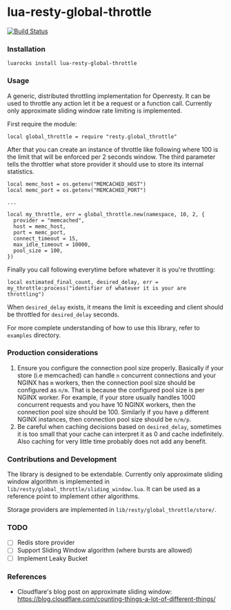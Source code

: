 # lua-resty-global-throttle

[![Build Status](https://github.com/ElvinEfendi/lua-resty-global-throttle/workflows/CI/badge.svg?branch=main)](https://github.com/ElvinEfendi/lua-resty-global-throttle/actions?query=workflow%3ACI)

### Installation

```
luarocks install lua-resty-global-throttle
```

### Usage

A generic, distributed throttling implementation for Openresty. It can be used to throttle any action let it be a request or a function call.
Currently only approximate sliding window rate limiting is implemented.

First require the module:

```
local global_throttle = require "resty.global_throttle"
```

After that you can create an instance of throttle like following where 100 is the limit that will be enforced per 2 seconds window.
The third parameter tells the throttler what store provider it should use to store its internal statistics.

```
local memc_host = os.getenv("MEMCACHED_HOST")
local memc_port = os.getenv("MEMCACHED_PORT")

...

local my_throttle, err = global_throttle.new(namespace, 10, 2, {
  provider = "memcached",
  host = memc_host,
  port = memc_port,
  connect_timeout = 15,
  max_idle_timeout = 10000,
  pool_size = 100,
})
```

Finally you call following everytime before whatever it is you're throttling:

```
local estimated_final_count, desired_delay, err = my_throttle:process("identifier of whatever it is your are throttling")
```

When `desired_delay` exists, it means the limit is exceeding and client should be throttled for `desired_delay` seconds.

For more complete understanding of how to use this library, refer to `examples` directory.

### Production considerations

1. Ensure you configure the connection pool size properly. Basically if your store (i.e memcached) can handle `n` concurrent connections and your NGINX has `m` workers,
then the connection pool size should be configured as `n/m`. That is because the configured pool size is per NGINX worker.
For example, if your store usually handles 1000 concurrent requests and you have 10 NGINX workers,
then the connection pool size should be 100. Similarly if you have `p` different NGINX instances, then connection pool size should be `n/m/p`.
2. Be careful when caching decisions based on `desired_delay`, sometimes it is too small that your cache can interpret it as 0 and cache indefinitely.
Also caching for very little time probably does not add any benefit.

### Contributions and Development

The library is designed to be extendable. Currently only approximate sliding window algorithm is implemented in `lib/resty/global_throttle/sliding_window.lua`. It can be used as a reference point to implement other algorithms.

Storage providers are implemented in `lib/resty/global_throttle/store/`.

### TODO

 - [ ] Redis store provider
 - [ ] Support Sliding Window algorithm (where bursts are allowed)
 - [ ] Implement Leaky Bucket

### References

- Cloudflare's blog post on approximate sliding window: https://blog.cloudflare.com/counting-things-a-lot-of-different-things/
